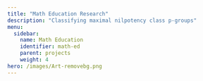 ```yaml
---
title: "Math Education Research"
description: "Classifying maximal nilpotency class p-groups"
menu:
  sidebar:
    name: Math Education
    identifier: math-ed
    parent: projects
    weight: 4
hero: /images/Art-removebg.png
---
```



